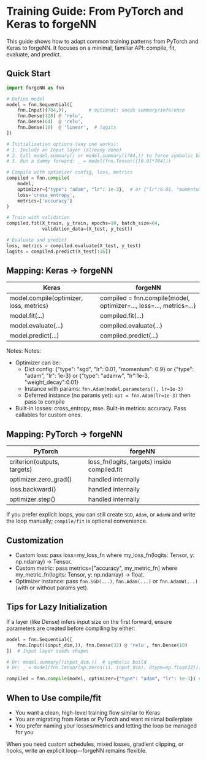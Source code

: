 # Training Guide: From PyTorch and Keras to forgeNN

This guide shows how to adapt common training patterns from PyTorch and Keras to forgeNN. It focuses on a minimal, familiar API: compile, fit, evaluate, and predict.

## Quick Start

```python
import forgeNN as fnn

# Define model
model = fnn.Sequential([
    fnn.Input((784,)),        # optional: seeds summary/inference
    fnn.Dense(128) @ 'relu',
    fnn.Dense(64)  @ 'relu',
    fnn.Dense(10)  @ 'linear',  # logits
])

# Initialization options (any one works):
# 1. Include an Input layer (already done)
# 2. Call model.summary() or model.summary((784,)) to force symbolic build
# 3. Run a dummy forward: _ = model(fnn.Tensor([[0.0]*784]))

# Compile with optimizer config, loss, metrics
compiled = fnn.compile(
    model,
    optimizer={"type": "adam", "lr": 1e-3},  # or {"lr":0.01, "momentum":0.9} for SGD
    loss='cross_entropy',
    metrics=['accuracy']
)

# Train with validation
compiled.fit(X_train, y_train, epochs=10, batch_size=64,
             validation_data=(X_test, y_test))

# Evaluate and predict
loss, metrics = compiled.evaluate(X_test, y_test)
logits = compiled.predict(X_test[:16])
```

## Mapping: Keras → forgeNN

| Keras | forgeNN |
|-------|---------|
| model.compile(optimizer, loss, metrics) | compiled = fnn.compile(model, optimizer=..., loss=..., metrics=...) |
| model.fit(...) | compiled.fit(...) |
| model.evaluate(...) | compiled.evaluate(...) |
| model.predict(...) | compiled.predict(...) |

Notes:
Notes:
- Optimizer can be:
    * Dict config: {"type": "sgd", "lr": 0.01, "momentum": 0.9} or {"type": "adam", "lr": 1e-3} or {"type": "adamw", "lr":1e-3, "weight_decay":0.01}
    * Instance with params: `fnn.Adam(model.parameters(), lr=1e-3)`
    * Deferred instance (no params yet): `opt = fnn.Adam(lr=1e-3)` then pass to compile
- Built-in losses: cross_entropy, mse. Built-in metrics: accuracy. Pass callables for custom ones.

## Mapping: PyTorch → forgeNN

| PyTorch | forgeNN |
|---------|---------|
| criterion(outputs, targets) | loss_fn(logits, targets) inside compiled.fit |
| optimizer.zero_grad() | handled internally |
| loss.backward() | handled internally |
| optimizer.step() | handled internally |

If you prefer explicit loops, you can still create `SGD`, `Adam`, or `AdamW` and write the loop manually; `compile/fit` is optional convenience.

## Customization

- Custom loss: pass loss=my_loss_fn where my_loss_fn(logits: Tensor, y: np.ndarray) -> Tensor.
- Custom metric: pass metrics=["accuracy", my_metric_fn] where my_metric_fn(logits: Tensor, y: np.ndarray) -> float.
- Optimizer instance: pass `fnn.SGD(...)`, `fnn.Adam(...)` or `fnn.AdamW(...)` (with or without params yet).

## Tips for Lazy Initialization

If a layer (like Dense) infers input size on the first forward, ensure parameters are created before compiling by either:

```python
model = fnn.Sequential([
    fnn.Input((input_dim,)), fnn.Dense(32) @ 'relu', fnn.Dense(10)
])  # Input layer seeds shapes

# Or: model.summary((input_dim,))  # symbolic build
# Or: _ = model(fnn.Tensor(np.zeros((1, input_dim), dtype=np.float32)))

compiled = fnn.compile(model, optimizer={"type": "adam", "lr": 1e-3}) # or call adam beforehand and pass instance
```

## When to Use compile/fit

- You want a clean, high-level training flow similar to Keras
- You are migrating from Keras or PyTorch and want minimal boilerplate
- You prefer naming your losses/metrics and letting the loop be managed for you

When you need custom schedules, mixed losses, gradient clipping, or hooks, write an explicit loop—forgeNN remains flexible.
